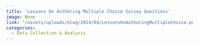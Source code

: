 ```yaml
---
title: 'Lessons On Authoring Multiple Choice Survey Questions'
image: None
link: "/assets/uploads/blog/2014/04/LessonsOnAuthoringMultipleChoice.pdf"
categories:
  - Data Collection & Analysis
---
```

